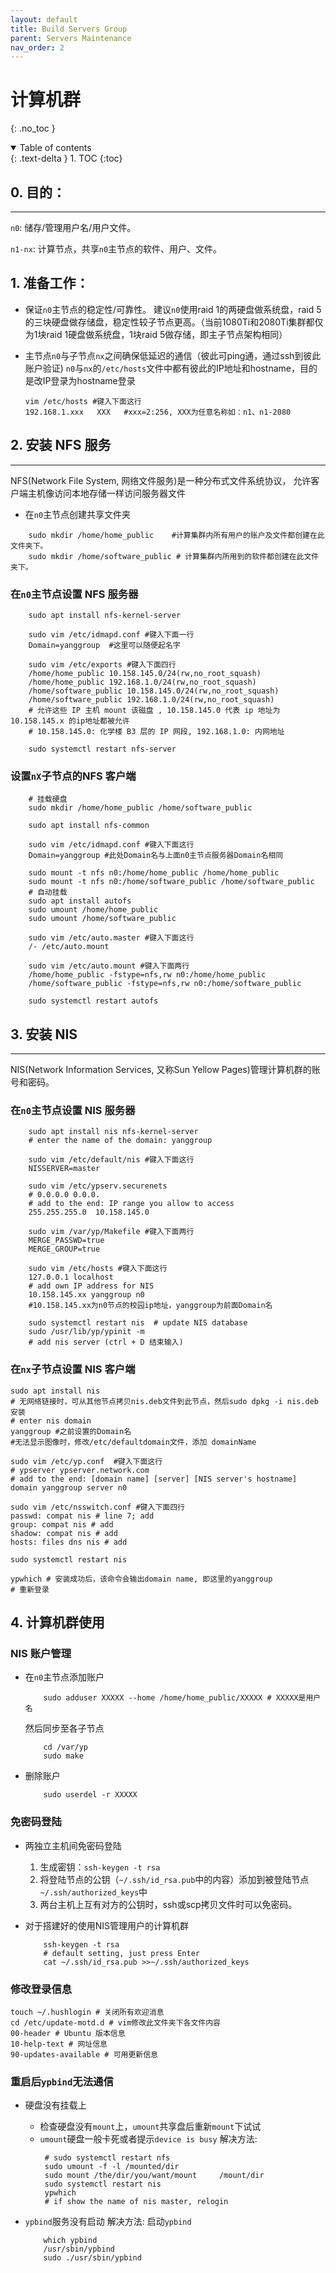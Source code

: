 ```yaml
---
layout: default
title: Build Servers Group
parent: Servers Maintenance
nav_order: 2
---
```



# 计算机群
{: .no_toc }
<details open markdown="block">
  <summary>
    Table of contents
  </summary>
  {: .text-delta }
1. TOC
{:toc}
</details>

## 0. 目的：

---

`n0`:  储存/管理用户名/用户文件。

`n1-nx`:  计算节点，共享`n0`主节点的软件、用户、文件。

## 1. 准备工作：

- 保证`n0`主节点的稳定性/可靠性。
   建议`n0`使用raid 1的两硬盘做系统盘，raid 5的三块硬盘做存储盘，稳定性较子节点更高。（当前1080Ti和2080Ti集群都仅为1块raid 1硬盘做系统盘，1块raid 5做存储，即主子节点架构相同）

- 主节点`n0`与子节点`nx`之间确保低延迟的通信（彼此可ping通，通过ssh到彼此账户验证)
   `n0`与`nx`的`/etc/hosts`文件中都有彼此的IP地址和hostname，目的是改IP登录为hostname登录
   ```shell
   vim /etc/hosts #键入下面这行
   192.168.1.xxx   XXX   #xxx=2:256, XXX为任意名称如：n1、n1-2080 
   ```

## 2. 安装 NFS 服务

---

NFS(Network File System, 网络文件服务)是一种分布式文件系统协议， 允许客户端主机像访问本地存储一样访问服务器文件

- 在`n0`主节点创建共享文件夹
```shell
	sudo mkdir /home/home_public    #计算集群内所有用户的账户及文件都创建在此文件夹下。
	sudo mkdir /home/software_public # 计算集群内所用到的软件都创建在此文件夹下。
```

### 在`n0`主节点设置 NFS 服务器

```shell
    sudo apt install nfs-kernel-server
    
    sudo vim /etc/idmapd.conf #键入下面一行
    Domain=yanggroup  #这里可以随便起名字
    
    sudo vim /etc/exports #键入下面四行
    /home/home_public 10.158.145.0/24(rw,no_root_squash)
    /home/home_public 192.168.1.0/24(rw,no_root_squash)
    /home/software_public 10.158.145.0/24(rw,no_root_squash)
    /home/software_public 192.168.1.0/24(rw,no_root_squash)
    # 允许这些 IP 主机 mount 该磁盘 , 10.158.145.0 代表 ip 地址为10.158.145.x 的ip地址都被允许
    # 10.158.145.0: 化学楼 B3 层的 IP 网段, 192.168.1.0: 内网地址
    
	sudo systemctl restart nfs-server
```

### 设置`nX`子节点的NFS 客户端

```shell
	# 挂载硬盘
	sudo mkdir /home/home_public /home/software_public
	
	sudo apt install nfs-common
	
	sudo vim /etc/idmapd.conf #键入下面这行
	Domain=yanggroup #此处Domain名与上面n0主节点服务器Domain名相同
	
	sudo mount -t nfs n0:/home/home_public /home/home_public
	sudo mount -t nfs n0:/home/software_public /home/software_public
	# 自动挂载
	sudo apt install autofs
	sudo umount /home/home_public
	sudo umount /home/software_public
	
	sudo vim /etc/auto.master #键入下面这行
	/- /etc/auto.mount
	
	sudo vim /etc/auto.mount #键入下面两行
	/home/home_public -fstype=nfs,rw n0:/home/home_public
	/home/software_public -fstype=nfs,rw n0:/home/software_public
	
	sudo systemctl restart autofs
```

## 3. 安装 NIS

---

NIS(Network Information Services, 又称Sun Yellow Pages)管理计算机群的账号和密码。

### 在`n0`主节点设置 NIS 服务器

```shell
    sudo apt install nis nfs-kernel-server
    # enter the name of the domain: yanggroup
    
    sudo vim /etc/default/nis #键入下面这行
    NISSERVER=master
    
    sudo vim /etc/ypserv.securenets
    # 0.0.0.0 0.0.0.
    # add to the end: IP range you allow to access
    255.255.255.0  10.158.145.0
    
    sudo vim /var/yp/Makefile #键入下面两行
    MERGE_PASSWD=true
    MERGE_GROUP=true
    
    sudo vim /etc/hosts #键入下面这行
    127.0.0.1 localhost
    # add own IP address for NIS
    10.158.145.xx yanggroup n0
    #10.158.145.xx为n0节点的校园ip地址，yanggroup为前面Domain名
    
    sudo systemctl restart nis  # update NIS database
    sudo /usr/lib/yp/ypinit -m
    # add nis server (ctrl + D 结束输入)
```

### 在`nx`子节点设置 NIS 客户端

```shell
sudo apt install nis
# 无网络链接时，可从其他节点拷贝nis.deb文件到此节点，然后sudo dpkg -i nis.deb安装
# enter nis domain
yanggroup #之前设置的Domain名
#无法显示图像时，修改/etc/defaultdomain文件，添加 domainName

sudo vim /etc/yp.conf  #键入下面这行
# ypserver ypserver.network.com
# add to the end: [domain name] [server] [NIS server's hostname]
domain yanggroup server n0

sudo vim /etc/nsswitch.conf #键入下面四行
passwd: compat nis # line 7; add
group: compat nis # add
shadow: compat nis # add
hosts: files dns nis # add

sudo systemctl restart nis

ypwhich # 安装成功后，该命令会输出domain name, 即这里的yanggroup
# 重新登录
```

##  4. 计算机群使用

### NIS 账户管理

- 在`n0`主节点添加账户
	```shell
		sudo adduser XXXXX --home /home/home_public/XXXXX # XXXXX是用户名
	```
	然后同步至各子节点
	```shell
		cd /var/yp
		sudo make
	```
- 删除账户
	```shell
		sudo userdel -r XXXXX
	```

### 免密码登陆

- 两独立主机间免密码登陆
	1. 生成密钥：`ssh-keygen -t rsa`
	2. 将登陆节点的公钥（`~/.ssh/id_rsa.pub`中的内容）添加到被登陆节点`~/.ssh/authorized_keys`中
	3. 两台主机上互有对方的公钥时，ssh或scp拷贝文件时可以免密码。

- 对于搭建好的使用NIS管理用户的计算机群
	```shell
		ssh-keygen -t rsa
		# default setting, just press Enter
		cat ~/.ssh/id_rsa.pub >>~/.ssh/authorized_keys
	```
### 修改登录信息

```shell
touch ~/.hushlogin # 关闭所有欢迎消息
cd /etc/update-motd.d # vim修改此文件夹下各文件内容
00-header # Ubuntu 版本信息
10-help-text # 网址信息
90-updates-available # 可用更新信息
```

### 重启后`ypbind`无法通信

- 硬盘没有挂载上
	- 检查硬盘没有`mount`上，`umount`共享盘后重新`mount`下试试
	- `umount`硬盘一般卡死或者提示`device is busy`
	   解决方法:
	   ```shell
		# sudo systemctl restart nfs
		sudo umount -f -l /mounted/dir
		sudo mount /the/dir/you/want/mount     /mount/dir
		sudo systemctl restart nis
		ypwhich
		# if show the name of nis master, relogin
	   ```
- `ypbind`服务没有启动
	解决方法: 启动`ypbind`
	
	```shell
		which ypbind
		/usr/sbin/ypbind
		sudo ./usr/sbin/ypbind
	```
